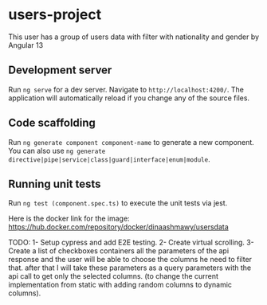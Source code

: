 # users-project
This user has a group of users data with filter with nationality and gender by Angular 13


## Development server

Run `ng serve` for a dev server. Navigate to `http://localhost:4200/`. The application will automatically reload if you change any of the source files.

## Code scaffolding

Run `ng generate component component-name` to generate a new component. You can also use `ng generate directive|pipe|service|class|guard|interface|enum|module`.

## Running unit tests

Run `ng test (component.spec.ts)` to execute the unit tests via jest.

Here is the docker link for the image:
https://hub.docker.com/repository/docker/dinaashmawy/usersdata

TODO:
1- Setup cypress and add E2E testing.
2- Create virtual scrolling.
3- Create a list of checkboxes containers all the parameters of the api response and the user will be able to choose the columns he need to filter that.
after that I will take these parameters as a query parameters with the api call to get only the selected columns. (to change the current implementation from static with adding random columns to dynamic columns).


